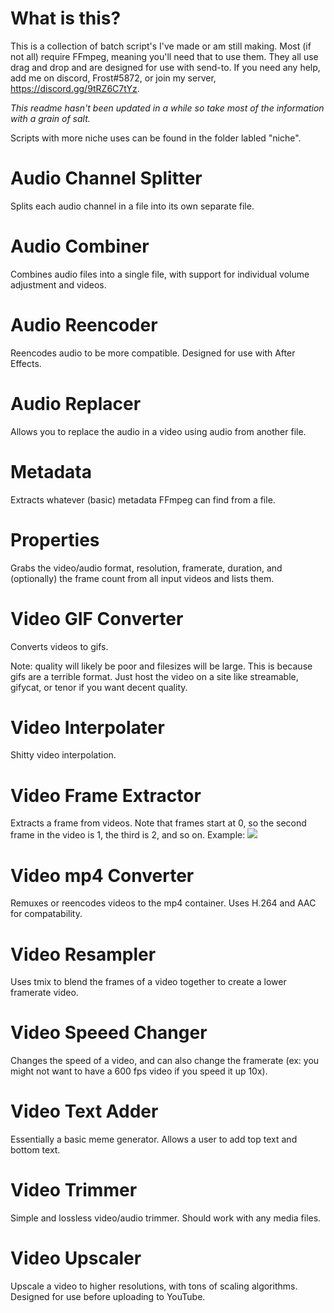 # What is this?
This is a collection of batch script's I've made or am still making. Most (if not all) require FFmpeg, meaning you'll need that to use them. They all use drag and drop and are designed for use with send-to. If you need any help, add me on discord, Frost#5872, or join my server, https://discord.gg/9tRZ6C7tYz.

*This readme hasn't been updated in a while so take most of the information with a grain of salt.*

Scripts with more niche uses can be found in the folder labled "niche".

# Audio Channel Splitter
Splits each audio channel in a file into its own separate file.

# Audio Combiner
Combines audio files into a single file, with support for individual volume adjustment and videos.

# Audio Reencoder
Reencodes audio to be more compatible. Designed for use with After Effects.

# Audio Replacer
Allows you to replace the audio in a video using audio from another file.

# Metadata
Extracts whatever (basic) metadata FFmpeg can find from a file.

# Properties
Grabs the video/audio format, resolution, framerate, duration, and (optionally) the frame count from all input videos and lists them.

# Video GIF Converter
Converts videos to gifs.

Note: quality will likely be poor and filesizes will be large. This is because gifs are a terrible format. Just host the video on a site like streamable, gifycat, or tenor if you want decent quality.

# Video Interpolater
Shitty video interpolation.

# Video Frame Extractor
Extracts a frame from videos. Note that frames start at 0, so the second frame in the video is 1, the third is 2, and so on.
Example: ![](https://i.ibb.co/pLjqC3q/image.jpg)

# Video mp4 Converter
Remuxes or reencodes videos to the mp4 container. Uses H.264 and AAC for compatability.

# Video Resampler
Uses tmix to blend the frames of a video together to create a lower framerate video.

# Video Speeed Changer
Changes the speed of a video, and can also change the framerate (ex: you might not want to have a 600 fps video if you speed it up 10x).

# Video Text Adder
Essentially a basic meme generator. Allows a user to add top text and bottom text.

# Video Trimmer
Simple and lossless video/audio trimmer. Should work with any media files.

# Video Upscaler
Upscale a video to higher resolutions, with tons of scaling algorithms. Designed for use before uploading to YouTube.